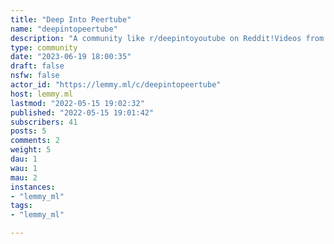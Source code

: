 ```yaml
---
title: "Deep Into Peertube" 
name: "deepintopeertube"
description: "A community like r/deepintoyoutube on Reddit!Videos from the deep depths within PeerTube, YouTube, and other video platforms that have never seen the light of day.#### Rules:  1. Videos from big platforms like YouTube must be <10,000 views at the time of posting.  2. Videos from smaller platforms like PeerTube must be <1,000 views at the time of posting.  3. For videos that are copies, the most popular version will be considered for the above criteria. For example, a copy of Gangnam Style with 100 views will not qualify, as the original has billions of views.  4. Rule 3 applies to clips of other videos as well so long as the clip has no further editing.  5. Don't self promote. Do not share videos if you are the publisher or if you personally know the publisher."
type: community
date: "2023-06-19 18:00:35"
draft: false
nsfw: false
actor_id: "https://lemmy.ml/c/deepintopeertube"
host: lemmy.ml
lastmod: "2022-05-15 19:02:32"
published: "2022-05-15 19:01:42"
subscribers: 41
posts: 5
comments: 2
weight: 5
dau: 1
wau: 1
mau: 2
instances:
- "lemmy_ml"
tags: 
- "lemmy_ml"

---
```

